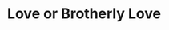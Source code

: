 ---
pid: ls113
title: Love or Brotherly Love
location_transcription: Unsure
coordinates: "[-75.170906237682, 39.958233166516]"
zipcode: '19115'
gen_neighborhood: Northeast Philadelphia
neighborhood: Bustleton,Somerton
outside_phl: 
age: '15'
age_range: 13-19
instagram: 
image_file_name: ls_113.jpg
proposal_transcription: |-
  LOVE
  //We the people are different but together we are strong//
topic: Brotherly Love,Unity,Love
topic_summary: 0, 0, 0
type: Sculpture Statue
keywords_other: strength, love
credit: Rames
image_labels: 
twitter: 
facebook: 
permalink: "/monuments/ls113/"
layout: item-page
---